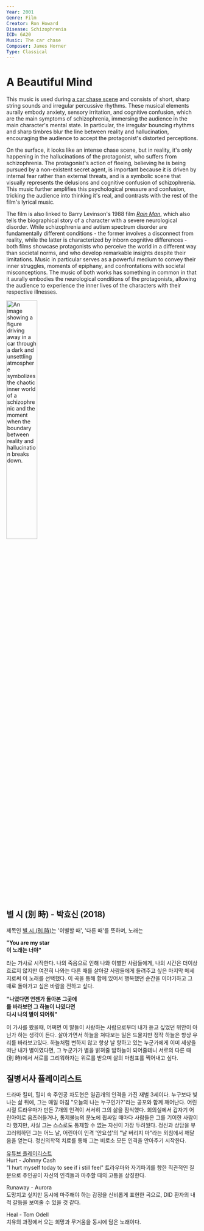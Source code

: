 ```yaml
---
Year: 2001
Genre: Film
Creator: Ron Howard
Disease: Schizophrenia
ICD: 6A20
Music: The car chase
Composer: James Horner
Type: Classical
---
```


# A Beautiful Mind

This music is used during [a car chase scene](https://youtu.be/uB9Gzz3yhYY?si=yrWUg5Wto2fHtTPl) and consists of short, sharp string sounds and irregular percussive rhythms. These musical elements aurally embody anxiety, sensory irritation, and cognitive confusion, which are the main symptoms of schizophrenia, immersing the audience in the main character's mental state. In particular, the irregular bouncing rhythms and sharp timbres blur the line between reality and hallucination, encouraging the audience to accept the protagonist's distorted perceptions.

On the surface, it looks like an intense chase scene, but in reality, it's only happening in the hallucinations of the protagonist, who suffers from schizophrenia. The protagonist's action of fleeing, believing he is being pursued by a non-existent secret agent, is important because it is driven by internal fear rather than external threats, and is a symbolic scene that visually represents the delusions and cognitive confusion of schizophrenia. This music further amplifies this psychological pressure and confusion, tricking the audience into thinking it's real, and contrasts with the rest of the film's lyrical music.

The film is also linked to Barry Levinson's 1988 film [*Rain Man*](ahn_ire.md), which also tells the biographical story of a character with a severe neurological disorder. While schizophrenia and autism spectrum disorder are fundamentally different conditions - the former involves a disconnect from reality, while the latter is characterized by inborn cognitive differences - both films showcase protagonists who perceive the world in a different way than societal norms, and who develop remarkable insights despite their limitations. Music in particular serves as a powerful medium to convey their inner struggles, moments of epiphany, and confrontations with societal misconceptions.
The music of both works has something in common in that it aurally embodies the neurological conditions of the protagonists, allowing the audience to experience the inner lives of the characters with their respective illnesses.

<img src="./seo_jaeuk_img.png" alt="An image showing a figure driving away in a car through a dark and unsettling atmosphere symbolizes the chaotic inner world of a schizophrenic and the moment when the boundary between reality and hallucination breaks down." style="width:40%;" />

## 별 시 (別 時) - 박효신 (2018)
제목인 [별 시 (別 時)](https://www.youtube.com/watch?v=BmD4HI6pqDw)는 '이별할 때', '다른 때'를 뜻하며, 노래는

**"You are my star**  
**이 노래는 너야"**

라는 가사로 시작한다.
나의 죽음으로 인해 나와 이별한 사람들에게, 나의 시간은 더이상 흐르지 않지만 여전히 나와는 다른 때를 살아갈 사람들에게 들려주고 싶은 마지막 메세지로써 이 노래를 선택했다. 이 곡을 통해 함께 있어서 행복했던 순간을 이야기하고 그 때로 돌아가고 싶은 바람을 전하고 싶다.

**"나였다면 언젠가 돌아본 그곳에**  
**를 바라보던 그 하늘이 나였다면**  
**다시 나의 별이 되어줘"**

이 가사를 봤을때, 어쩌면 이 말들이 사랑하는 사람으로부터 내가 듣고 싶었던 위안이 아닌가 하는 생각이 든다. 살아가면서 하늘을 쳐다보는 일은 드물지만 정작 하늘은 항상 우리를 바라보고있다. 하늘처럼 변하지 않고 항상 날 향하고 있는 누군가에게 이미 세상을 떠난 내가 별이였다면, 그 누군가가 별을 밝혀줄 밤하늘이 되어줄테니 서로의 다른 때(別 時)에서 서로를 그리워하자는 위로를 받으며 삶의 마침표를 찍어내고 싶다.

## 질병서사 플레이리스트
드라마 킬미, 힐미 속 주인공 차도현은 일곱개의 인격을 가진 재벌 3세이다. 누구보다 빛나는 삶 뒤에, 그는 매일 아침 "오늘의 나는 누구인가?"라는 공포와 함께 깨어난다. 어린 시절 트라우마가 만든 7개의 인격이 서서히 그의 삶을 잠식했다. 회의실에서 갑자기 어린아이로 움츠러들거나, 통제불능의 분노에 휩싸일 때마다 사람들은 그를 기이한 사람이라 했지만, 사실 그는 스스로도 통제할 수 없는 자신이 가장 두려웠다. 정신과 상담을 부끄러워하던 그는 어느 날, 어린아이 인격 '안요섭'의 "날 버리지 마"라는 외침에서 깨달음을 얻는다. 정신의학적 치료를 통해 그는 비로소 모든 인격을 안아주기 시작한다.
  
[유튜브 플레이리스트](https://youtube.com/playlist?list=PLEj_-s7VhcyX74Rw-U8PgoTbZ5pqCwfIJ&si=Gvy5H8iMIvTOmooZ)   
Hurt - Johnny Cash   
"I hurt myself today to see if i still feel" 트라우마와 자기파괴를 향한 직관적인 질문으로 주인공이 자신의 인격들과 마주할 때의 고통을 상징한다.

Runaway - Aurora   
도망치고 싶지만 동시에 마주해야 하는 감정을 신비롭게 표현한 곡으로, DID 환자의 내적 갈등을 보여줄 수 있을 것 같다.

Heal - Tom Odell   
치유의 과정에서 오는 희망과 무거움을 동시에 담은 노래이다.
